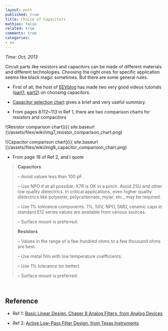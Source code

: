 ```yaml
---
layout: post
published: true
title: Choice of Capacitors
mathjax: false
related: true
comments: true
categories:
- ee
---
```



_Time: Oct, 2013_


Circuit parts like resistors and capacitors can be made of different materials and different technologies. Choosing the right ones for specific application seems like black magic sometimes. But there are some general rules. 

* First of all, the host of [EEVblog](http://www.eevblog.com/) has made two very good videos tutorials ([part1](http://www.youtube.com/watch?v=xlvqUts9H9c), [part2](http://www.youtube.com/watch?v=TDDoi70cxw0)) on choosing capacitors. 

* [Capacitor selection chart](http://www.phys.ufl.edu/~eshop/caps/caps.html) gives a brief and very useful summary. 

* From pages 8.112~113 in Ref 1, there are two comparison charts for resistors and compacitors

![Resistor comparison chart]({{ site.baseurl }}/assets/files/wiki/img7_resistor_comparison_chart.png)

![Capacitor comparison chart]({{ site.baseurl }}/assets/files/wiki/img8_capacitor_comparison_chart.png)

* From page 18 of Ref 2, and I quote

<blockquote>
<strong>Capacitors</strong> <br />

– Avoid values less than 100 pF. <br />

– Use NPO if at all possible. X7R is OK in a pinch. Avoid Z5U and other low quality dielectrics. In critical applications, even higher quality dielectrics like polyester, polycarbonate, mylar, etc., may be required. <br />

– Use 1% tolerance components. 1%, 50V, NPO, SMD, ceramic caps in standard E12 series values are available from various sources. <br />

– Surface mount is preferred. <br />

<strong>Resistors </strong><br />

– Values in the range of a few hundred ohms to a few thousand ohms are best. <br />

– Use metal film with low temperature coefficients. <br />

– Use 1% tolerance (or better). <br />

– Surface mount is preferred. <br />
</blockquote>

<br />

## Reference

* Ref 1: [Basic Linear Design, Chaper 8 Analog Filters, from  Analog Devices](http://www.analog.com/library/analogdialogue/archives/43-09/edch%208%20filter.pdf)

* Ref 2: [Active Low-Pass Filter Design, from Texas Instruments](http://www.ti.com/litv/pdf/sloa049b)
